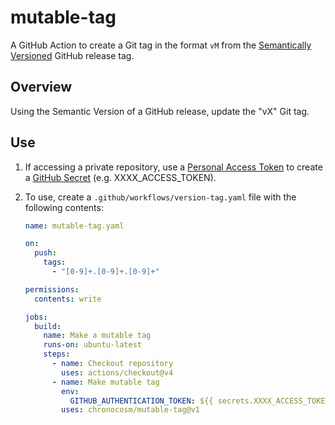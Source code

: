 # mutable-tag

A GitHub Action to create a Git tag in the format `vM` from the
[Semantically Versioned] GitHub release tag.

## Overview

Using the Semantic Version of a GitHub release, update the "vX" Git tag.

## Use

1. If accessing a private repository,
   use a [Personal Access Token] to create a [GitHub Secret] (e.g. XXXX_ACCESS_TOKEN).
1. To use, create a `.github/workflows/version-tag.yaml` file with the following contents:

    ```yaml
    name: mutable-tag.yaml

    on:
      push:
        tags:
          - "[0-9]+.[0-9]+.[0-9]+"

    permissions:
      contents: write

    jobs:
      build:
        name: Make a mutable tag
        runs-on: ubuntu-latest
        steps:
          - name: Checkout repository
            uses: actions/checkout@v4
          - name: Make mutable tag
            env:
              GITHUB_AUTHENTICATION_TOKEN: ${{ secrets.XXXX_ACCESS_TOKEN }}
            uses: chronocosm/mutable-tag@v1
    ```

[GitHub Secret]: https://docs.github.com/en/actions/security-guides/using-secrets-in-github-actions
[Personal Access Token]: https://docs.github.com/en/authentication/keeping-your-account-and-data-secure/managing-your-personal-access-tokens
[Semantically Versioned]: (https://semver.org/)
